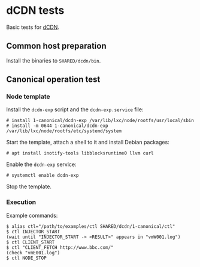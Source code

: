 # dCDN tests

Basic tests for [dCDN](https://github.com/clostra/dcdn/).

## Common host preparation

Install the binaries to ``SHARED/dcdn/bin``.

## Canonical operation test

### Node template

Install the ``dcdn-exp`` script and the ``dcdn-exp.service`` file:

    # install 1-canonical/dcdn-exp /var/lib/lxc/node/rootfs/usr/local/sbin
    # install -m 0644 1-canonical/dcdn-exp /var/lib/lxc/node/rootfs/etc/systemd/system

Start the template, attach a shell to it and install Debian packages:

    # apt install inotify-tools libblocksruntime0 llvm curl

Enable the ``dcdn-exp`` service:

    # systemctl enable dcdn-exp

Stop the template.

### Execution

Example commands:

    $ alias ctl="/path/to/examples/ctl SHARED/dcdn/1-canonical/ctl"
    $ ctl INJECTOR_START
    (wait until "INJECTOR_START -> <RESULT>" appears in "vmW001.log")
    $ ctl CLIENT_START
    $ ctl "CLIENT_FETCH http://www.bbc.com/"
    (check "vmE001.log")
    $ ctl NODE_STOP
